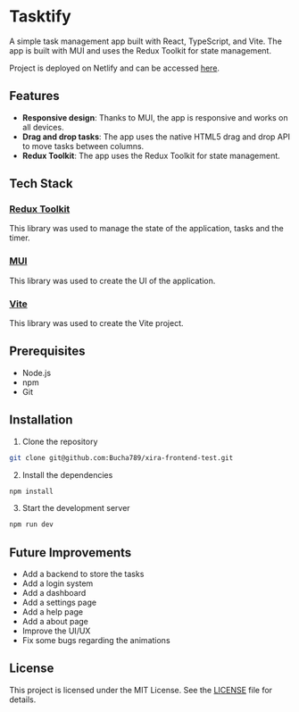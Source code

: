 # Tasktify

A simple task management app built with React, TypeScript, and Vite. The app is built with MUI and uses the Redux Toolkit for state management.

Project is deployed on Netlify and can be accessed [here](https://xira-ai-frontend-test.netlify.app).

## Features

- **Responsive design**: Thanks to MUI, the app is responsive and works on all devices.
- **Drag and drop tasks**: The app uses the native HTML5 drag and drop API to move tasks between columns.
- **Redux Toolkit**: The app uses the Redux Toolkit for state management.

## Tech Stack
### [Redux Toolkit](https://redux-toolkit.js.org/)
  This library was used to manage the state of the application, tasks and the timer.

### [MUI](https://mui.com/)
  This library was used to create the UI of the application.

### [Vite](https://vitejs.dev/)
  This library was used to create the Vite project.


## Prerequisites
- Node.js
- npm
- Git

## Installation

1. Clone the repository

```bash
git clone git@github.com:Bucha789/xira-frontend-test.git
```

2. Install the dependencies

```bash
npm install
```

3. Start the development server

```bash
npm run dev
```

## Future Improvements
- Add a backend to store the tasks
- Add a login system
- Add a dashboard
- Add a settings page
- Add a help page
- Add a about page
- Improve the UI/UX
- Fix some bugs regarding the animations

## License

This project is licensed under the MIT License. See the [LICENSE](LICENSE) file for details.
